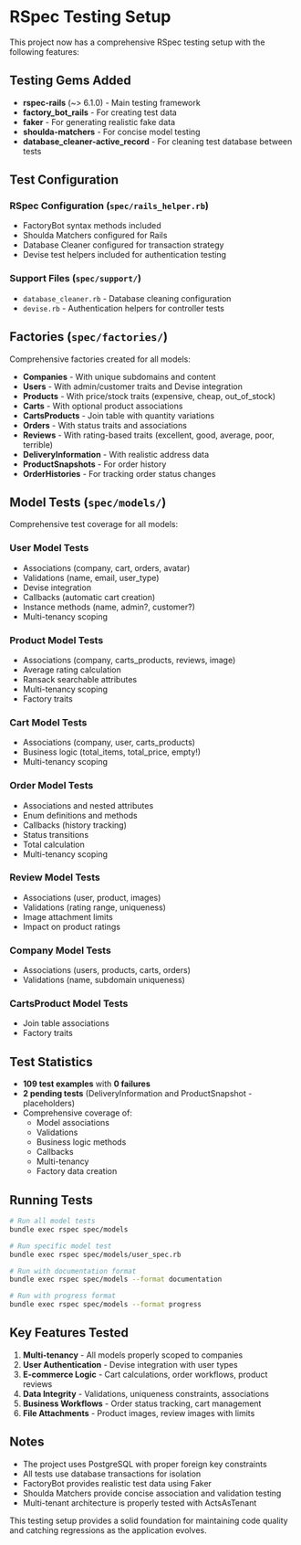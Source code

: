 # RSpec Testing Setup

This project now has a comprehensive RSpec testing setup with the following features:

## Testing Gems Added

- **rspec-rails** (~> 6.1.0) - Main testing framework
- **factory_bot_rails** - For creating test data
- **faker** - For generating realistic fake data
- **shoulda-matchers** - For concise model testing
- **database_cleaner-active_record** - For cleaning test database between tests

## Test Configuration

### RSpec Configuration (`spec/rails_helper.rb`)
- FactoryBot syntax methods included
- Shoulda Matchers configured for Rails
- Database Cleaner configured for transaction strategy
- Devise test helpers included for authentication testing

### Support Files (`spec/support/`)
- `database_cleaner.rb` - Database cleaning configuration
- `devise.rb` - Authentication helpers for controller tests

## Factories (`spec/factories/`)

Comprehensive factories created for all models:

- **Companies** - With unique subdomains and content
- **Users** - With admin/customer traits and Devise integration
- **Products** - With price/stock traits (expensive, cheap, out_of_stock)
- **Carts** - With optional product associations
- **CartsProducts** - Join table with quantity variations
- **Orders** - With status traits and associations
- **Reviews** - With rating-based traits (excellent, good, average, poor, terrible)
- **DeliveryInformation** - With realistic address data
- **ProductSnapshots** - For order history
- **OrderHistories** - For tracking order status changes

## Model Tests (`spec/models/`)

Comprehensive test coverage for all models:

### User Model Tests
- Associations (company, cart, orders, avatar)
- Validations (name, email, user_type)
- Devise integration
- Callbacks (automatic cart creation)
- Instance methods (name, admin?, customer?)
- Multi-tenancy scoping

### Product Model Tests
- Associations (company, carts_products, reviews, image)
- Average rating calculation
- Ransack searchable attributes
- Multi-tenancy scoping
- Factory traits

### Cart Model Tests
- Associations (company, user, carts_products)
- Business logic (total_items, total_price, empty!)
- Multi-tenancy scoping

### Order Model Tests
- Associations and nested attributes
- Enum definitions and methods
- Callbacks (history tracking)
- Status transitions
- Total calculation
- Multi-tenancy scoping

### Review Model Tests
- Associations (user, product, images)
- Validations (rating range, uniqueness)
- Image attachment limits
- Impact on product ratings

### Company Model Tests
- Associations (users, products, carts, orders)
- Validations (name, subdomain uniqueness)

### CartsProduct Model Tests
- Join table associations
- Factory traits

## Test Statistics

- **109 test examples** with **0 failures**
- **2 pending tests** (DeliveryInformation and ProductSnapshot - placeholders)
- Comprehensive coverage of:
  - Model associations
  - Validations
  - Business logic methods
  - Callbacks
  - Multi-tenancy
  - Factory data creation

## Running Tests

```bash
# Run all model tests
bundle exec rspec spec/models

# Run specific model test
bundle exec rspec spec/models/user_spec.rb

# Run with documentation format
bundle exec rspec spec/models --format documentation

# Run with progress format
bundle exec rspec spec/models --format progress
```

## Key Features Tested

1. **Multi-tenancy** - All models properly scoped to companies
2. **User Authentication** - Devise integration with user types
3. **E-commerce Logic** - Cart calculations, order workflows, product reviews
4. **Data Integrity** - Validations, uniqueness constraints, associations
5. **Business Workflows** - Order status tracking, cart management
6. **File Attachments** - Product images, review images with limits

## Notes

- The project uses PostgreSQL with proper foreign key constraints
- All tests use database transactions for isolation
- FactoryBot provides realistic test data using Faker
- Shoulda Matchers provide concise association and validation testing
- Multi-tenant architecture is properly tested with ActsAsTenant

This testing setup provides a solid foundation for maintaining code quality and catching regressions as the application evolves. 